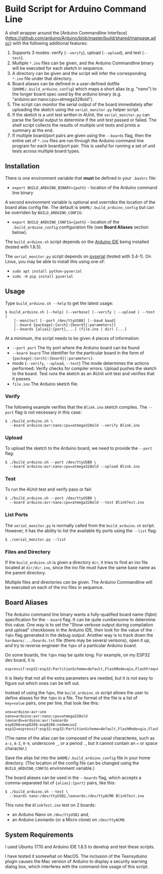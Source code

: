 # Build Script for Arduino Command Line

A shell wrapper around the [Arduino Commandline Interface]
(https://github.com/arduino/Arduino/blob/master/build/shared/manpage.adoc)
with the following additional features:

1) Supports 3 modes: verify (`--verify`), upload (`--upload`), and test
(`--test`).
2) Multiple `*.ino` files can be given, and the Arduino Commandline binary will
be executed for each sketch in sequence.
3) A directory can be given and the script will infer the corresponding
`*.ino` file under that directory.
4) Board aliases can be defined in a user-defined dotfile
(`$HOME/.build_arduino_config`) which maps a short alias (e.g. "nano") to the
longer board spec used by the arduino binary (e.g.
"arduino:avr:nano:cpu=atmega328old").
5) The script can monitor the serial output of the board immediately after
uploading the sketch using the `serial_monitor.py` helper script.
6) If the sketch is a unit test written in AUnit, the `serial_monitor.py`
can parse the Serial output to determine if the unit test passed or failed.
The shell script collects the results of multiple unit tests and prints
a summary at the end.
7) If multiple board/port pairs are given using the `--boards` flag, then the
entire set of `*.ino` files are run through the Arduino command line program for
each board/port pair. This is useful for running a set of unit tests across
multiple board types.

## Installation

There is one environment variable that **must** be defined in your `.bashrc`
file:

* `export BUILD_ARDUINO_BINARY={path}` - location of the Arduino command line
  binary

A second environment variable is optional and overrides the location of
the board alias config file. The default is `$HOME/.build_arduino_config`
but can be overriden by `BUILD_ARDUINO_CONFIG`:

* `export BUILD_ARDUINO_CONFIG={path}` - location of the `.build_arduino_config`
  configuration file (see **Board Aliases** section below).

The `build_arduino.sh` script depends on the
[Arduino IDE](https://arduino.cc/en/Main/Software) being installed
(tested with 1.8.5).

The `serial_monitor.py` script depends on
[pyserial](https://pypi.org/project/pyserial/) (tested with 3.4-1). On
Linux, you may be able to install this using one of:

* `sudo apt install python-pyserial`
* `sudo -H pip install pyserial`

## Usage

Type `build_arduino.sh --help` to get the latest usage:
```
$ build_arduino.sh [--help] [--verbose] [--verify | --upload | --test ]
    [--monitor] [--port /dev/ttyUSB0] [--baud baud]
    [--board {package}:{arch}:{board}[:parameters]]
    [--boards {alias}:{port},...] (file.ino | dir) [...]
```

At a minimum, the script needs to be given 4 pieces of information:

* `--port port` The tty port where the Arduino board can be found
* `--board board` The identifier for the particular board in the form
    of `{package}:{arch}:{board}[:parameters]`.
* mode (`--verify`, `--upload`, `--test`) The mode determines the actions
    performed. Verify checks for compiler errors. Upload pushes the sketch
    to the board. Test runs the sketch as an AUnit unit test and verifies that
    it passes.
* `file.ino` The Arduino sketch file.

### Verify

The following example verifies that the `Blink.ino` sketch compiles. The
`--port` flag is not necessary in this case:

```
$ ./build_arduino.sh \
  --board arduino:avr:nano:cpu=atmega328old --verify Blink.ino
```

### Upload

To upload the sketch to the Arduino board, we need to provide the
`--port` flag:

```
$ ./build_arduino.sh --port /dev/ttyUSB0 \
  --board arduino:avr:nano:cpu=atmega328old --upload Blink.ino
```

### Test

To run the AUnit test and verify pass or fail:
```
$ ./build_arduino.sh --port /dev/ttyUSB0 \
  --board arduino:avr:nano:cpu=atmega328old --test BlinkTest.ino
```

### List Ports

The `serial_monitor.py` is normally called from the `build_arduino.sh`
script. However, it has the ability to list the available tty ports
using the `--list` flag:
```
$ ./serial_monitor.py --list
```

### Files and Directory

If the `build_arduino.sh` is given a directory `dir`, it tries to find
an ino file located at `dir/dir.ino`, since the ino file must have the
same base name as the parent directory.

Multiple files and directories can be given. The Arduino Commandline will
be executed on each of the ino files in sequence.

## Board Aliases

The Arduino command line binary wants a fully-qualified board name (fqbn)
specification for the `--board` flag. It can be quite cumbersome to determine
this value. One way is to set the "Show verbose output during compilation and
upload" checkboxes in the Arduino IDE, then look for the value of the `-fqbn`
flag generated in the debug output. Another way is to track down the
`hardware/.../boards.txt` file (there may be several verisons), open it up, and
try to reverse engineer the `fqbn` of a particular Arduino board.

On some boards, the `fqbn` may be quite long. For example, on my ESP32 dev
board, it is
```
espressif:esp32:esp32:PartitionScheme=default,FlashMode=qio,FlashFreq=80,FlashSize=4M,UploadSpeed=921600,DebugLevel=none`.
```

It is likely that not all the extra parameters are needed, but it is not
easy to figure out which ones can be left out.

Instead of using the `fqbn`, the `build_arduino.sh` script allows
the user to define aliases for the `fqbn` in a file. The format of the file is
a list of `key=value` pairs, one per line, that look like this:
```
uno=arduino:avr:uno
nano=arduino:avr:nano:cpu=atmega328old
leonardo=arduino:avr:leonardo
esp8266=esp8266:esp8266:nodemcuv2
esp32=espressif:esp32:esp32:PartitionScheme=default,FlashMode=qio,FlashFreq=80,FlashSize=4M,UploadSpeed=921600,DebugLevel=none
```

(The name of the alias can be composed of the usual characteres, such as `a-z`,
`A-Z`, `0-9`, underscore `_`, or a period `.`,  but it cannot contain
an `=` or space ` ` character.)

Save the alias list into the `$HOME/.build_arduino_config` file in your
home directory. (The location of the config file can be
changed using the `BUILD_ARDUINO_CONFIG` environment variable.)

The board aliases can be used in the `--boards` flag, which accepts a
comma-separated list of `{alias}:{port}` pairs, like this:

```
$ ./build_arduino.sh --test \
  --boards nano:/dev/ttyUSB1,leonardo:/dev/ttyACM0 BlinkTest.ino
```

This runs the `BlinkTest.ino` test on 2 boards:
* an Arduino Nano on `/dev/ttyUSB1` and,
* an Arduino Leonardo (or a Micro clone) on `/dev/ttyACM0`.

## System Requirements

I used Ubuntu 17.10 and Arduino IDE 1.8.5 to develop and test these scripts.

I have tested it somewhat on MacOS. The inclusion of the Teensyduino plugin
causes the Mac version of Arduino to display a security warning dialog box,
which interferes with the command-line usage of this script.
